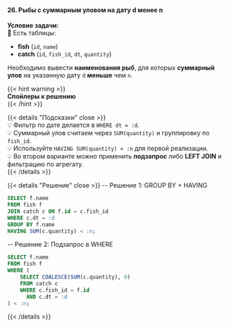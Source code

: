 #### 26. Рыбы с суммарным уловом на дату d менее n


**Условие задачи:**  
📌 Есть таблицы:  
- **fish** (`id`, `name`)  
- **catch** (`id`, `fish_id`, `dt`, `quantity`)  

Необходимо вывести **наименования рыб**, для которых **суммарный улов** на указанную дату `d` **меньше** чем `n`.

{{< hint warning >}}  
**Спойлеры к решению**  
{{< /hint >}}

{{< details "Подсказки" close >}}  
💡 Фильтр по дате делается в `WHERE dt = :d`.  
💡 Суммарный улов считаем через `SUM(quantity)` и группировку по `fish_id`.  
💡 Используйте `HAVING SUM(quantity) < :n` для первой реализации.  
💡 Во втором варианте можно применить **подзапрос** либо **LEFT JOIN** и фильтрацию по агрегату.  
{{< /details >}}

{{< details "Решение" close >}}
-- Решение 1: GROUP BY + HAVING  
```sql
SELECT f.name
FROM fish f
JOIN catch c ON f.id = c.fish_id
WHERE c.dt = :d
GROUP BY f.name
HAVING SUM(c.quantity) < :n;
```

-- Решение 2: Подзапрос в WHERE

```sql
SELECT f.name
FROM fish f
WHERE (
    SELECT COALESCE(SUM(c.quantity), 0)
    FROM catch c
    WHERE c.fish_id = f.id
      AND c.dt = :d
) < :n;
```

{{< /details >}}